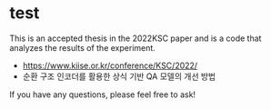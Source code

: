 # test
This is an accepted thesis in the 2022KSC paper and is a code that analyzes the results of the experiment.
 
 - https://www.kiise.or.kr/conference/KSC/2022/
- 순환 구조 인코더를 활용한 상식 기반 QA 모델의 개선 방법

If you have any questions, please feel free to ask!
